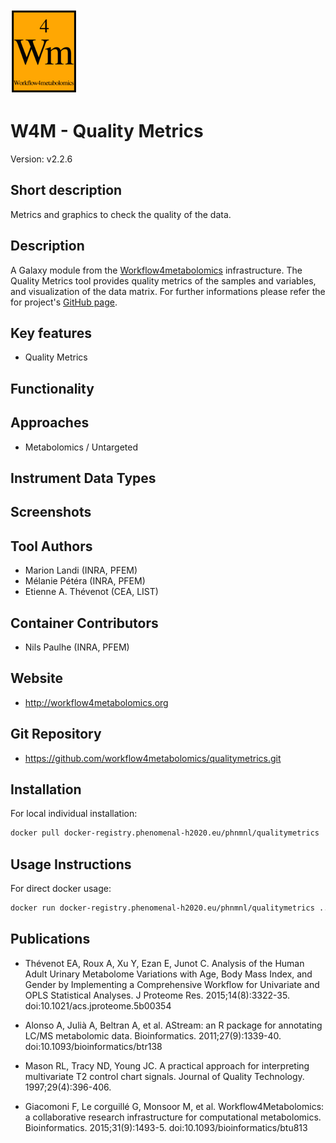 <!-- Guidance: see https://github.com/phnmnl/phenomenal-h2020/wiki/The-Guideline-for-Container-GitHub-Respository-README.md-Creation -->

![Logo](w4m.png)

# W4M - Quality Metrics
Version: v2.2.6

## Short description

<!-- 
This should only be 20 to 40 words, hopefully a single sentence.
-->

Metrics and graphics to check the quality of the data.

## Description

A Galaxy module from the [Workflow4metabolomics](http://workflow4metabolomics.org) infrastructure. 
The Quality Metrics tool provides quality metrics of the samples and variables, and visualization of the data matrix. 
For further informations please refer the for project's [GitHub page](https://github.com/workflow4metabolomics/qualitymetrics). 

## Key features

- Quality Metrics

## Functionality


## Approaches

- Metabolomics / Untargeted
  
## Instrument Data Types

## Screenshots

## Tool Authors

- Marion Landi (INRA, PFEM) 
- Mélanie Pétéra (INRA, PFEM) 
- Etienne A. Thévenot (CEA, LIST) 

## Container Contributors

- Nils Paulhe (INRA, PFEM)

## Website

- http://workflow4metabolomics.org

## Git Repository

- https://github.com/workflow4metabolomics/qualitymetrics.git

## Installation 

For local individual installation:

```bash
docker pull docker-registry.phenomenal-h2020.eu/phnmnl/qualitymetrics
```

## Usage Instructions

For direct docker usage:

```bash
docker run docker-registry.phenomenal-h2020.eu/phnmnl/qualitymetrics ...
```

## Publications

<!-- Guidance:
Use AMA style publications as a list (you can export AMA from PubMed, on the Formats: Citation link when looking at the entry).
IMPORTANT: Publications section must be placed at the end and cannot be emptied!
-->

- Thévenot EA, Roux A, Xu Y, Ezan E, Junot C. Analysis of the Human Adult Urinary Metabolome Variations with Age, Body Mass Index, and Gender by Implementing a Comprehensive Workflow for Univariate and OPLS Statistical Analyses. J Proteome Res. 2015;14(8):3322-35. doi:10.1021/acs.jproteome.5b00354

- Alonso A, Julià A, Beltran A, et al. AStream: an R package for annotating LC/MS metabolomic data. Bioinformatics. 2011;27(9):1339-40. doi:10.1093/bioinformatics/btr138

- Mason RL, Tracy ND, Young JC. A practical approach for interpreting multivariate T2 control chart signals. Journal of Quality Technology. 1997;29(4):396-406.

- Giacomoni F, Le corguillé G, Monsoor M, et al. Workflow4Metabolomics: a collaborative research infrastructure for computational metabolomics. Bioinformatics. 2015;31(9):1493-5. doi:10.1093/bioinformatics/btu813

<!-- 
Template used: https://github.com/phnmnl/container-rnmr/blob/master/README.md
Tool used for AMA citation formatting: https://mickschroeder.com/citation/?
--->